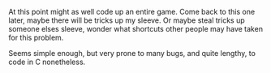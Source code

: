 At this point might as well code up an entire game.
Come back to this one later, maybe there will be tricks up my sleeve.
Or maybe steal tricks up someone elses sleeve, wonder what shortcuts
other people may have taken for this problem.

Seems simple enough, but very prone to many bugs,
and quite lengthy, to code in C nonetheless.